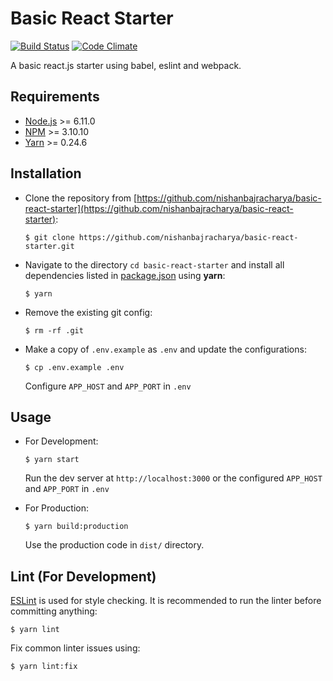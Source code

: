 # Basic React Starter

[![Build Status](https://travis-ci.org/nishanbajracharya/basic-react-starter.svg?branch=master)](https://travis-ci.org/nishanbajracharya/basic-react-starter)
[![Code Climate](https://codeclimate.com/github/nishanbajracharya/basic-react-starter/badges/gpa.svg)](https://codeclimate.com/github/nishanbajracharya/basic-react-starter)

A basic react.js starter using babel, eslint and webpack.

## Requirements

* [Node.js](https://nodejs.org/en/) >= 6.11.0
* [NPM](https://www.npmjs.com/) >= 3.10.10
* [Yarn](https://yarnpkg.com/) >= 0.24.6

## Installation

* Clone the repository from [https://github.com/nishanbajracharya/basic-react-starter](https://github.com/nishanbajracharya/basic-react-starter):

      $ git clone https://github.com/nishanbajracharya/basic-react-starter.git

* Navigate to the directory `cd basic-react-starter` and install all dependencies listed in [package.json](package.json) using **yarn**:

      $ yarn

* Remove the existing git config:

      $ rm -rf .git

* Make a copy of `.env.example` as `.env` and update the configurations:

      $ cp .env.example .env

    Configure `APP_HOST` and `APP_PORT` in `.env`

## Usage

* For Development:

      $ yarn start

    Run the dev server at `http://localhost:3000` or the configured `APP_HOST` and `APP_PORT` in `.env`

* For Production:

      $ yarn build:production

    Use the production code in `dist/` directory.

## Lint (For Development)

[ESLint](https://eslint.org/) is used for style checking. It is recommended to run the linter before committing anything:

    $ yarn lint

Fix common linter issues using:

    $ yarn lint:fix
